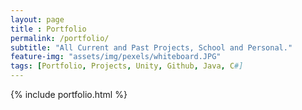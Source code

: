 ```yaml
--- 
layout: page
title : Portfolio 
permalink: /portfolio/
subtitle: "All Current and Past Projects, School and Personal." 
feature-img: "assets/img/pexels/whiteboard.JPG"
tags: [Portfolio, Projects, Unity, Github, Java, C#]
---
```


{% include portfolio.html %}
